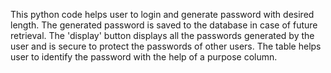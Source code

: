 This python code helps user to login and generate password with desired length. 
The generated password is saved to the database in case of future retrieval. 
The 'display' button displays all the passwords generated by the user and is secure to protect the passwords of other users. 
The table helps user to identify the password with the help of a purpose column.
